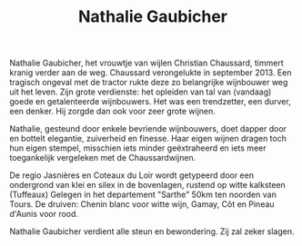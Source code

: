 ﻿---
title: Nathalie Gaubicher
regio: Coteaux du Loir et Jasnières
photo: gaubicher.jpg
layout: wijnhuis 

wijnen:
    
    - naam: Patapon blanc'12
      ref:   
      app: Vin de France   
      type: Pétillant Naturel 
      cep: Chenin blanc   
      prijs: €15.15
      
    - naam:  Patapon blanc'08
      ref:   
      app:   A.O.C. Coteaux du Loir
      type:  Blanc sec
      cep:   Chenin blanc
      prijs: 14.14€
      
    - naam:  Le Briseau'08  
      ref:   
      app:   A.O.C. Coteaux du Loir
      type:  Blanc sec
      cep:   Chenin blanc
      prijs: 20.22€
      
    - naam:  Karakther'09  
      ref:   
      app:   A.O.C. Jasnières
      type:  Blanc Sec tendre
      cep:   Chenin blanc
      prijs: 20.22€
 
    - naam:  Les Longues Vignes'12  
      ref:   
      app:   A.O.C. Coteaux du Loir
      type:  Rouge
      cep:   Pineau d'Aunis 
      prijs: 15.09€
      
    - naam:  Côte d'Alerte'09
      ref:   
      app:   A.O.C. Coteaux du Loir
      type:  Rouge
      cep:   Côt
      prijs: 14.14€
      
    - naam:  CôtéCoeur'11  
      ref:   
      app:   A.O.C. Coteaux du Loir
      type:  Rouge
      cep:   Côt/Gamay
      prijs: 12.04€
      
    - naam:  Les Mortiers'09
      ref:   
      app:   A.O.C. Coteaux du Loir
      type:  Rouge
      cep:   Pineau d'Aunis
      prijs: 20.14€
---
Nathalie Gaubicher, het vrouwtje van wijlen Christian Chaussard, timmert kranig verder aan de weg.
Chaussard verongelukte in september 2013. Een tragisch ongeval met de tractor rukte deze zo belangrijke wijnbouwer weg uit het leven.
Zijn grote verdienste: het opleiden van tal van (vandaag) goede en getalenteerde wijnbouwers. Het was een trendzetter, een durver, een denker.
Hij zorgde dan ook voor zeer grote wijnen.

Nathalie, gesteund door enkele bevriende wijnbouwers, doet dapper door en bottelt elegantie, zuiverheid en finesse.
Haar eigen wijnen dragen toch hun eigen stempel, misschien iets minder geëxtraheerd en iets meer toegankelijk vergeleken met de Chaussardwijnen.

De regio Jasnières en Coteaux du Loir wordt getypeerd door een ondergrond van klei en silex in de bovenlagen, rustend op witte kalksteen (Tuffeaux)
Gelegen in het departement "Sarthe" 50km ten noorden van Tours.
De druiven: Chenin blanc voor witte wijn, Gamay, Côt en Pineau d'Aunis voor rood.

Nathalie Gaubicher verdient alle steun en bewondering.
Zij zal zeker slagen. 


